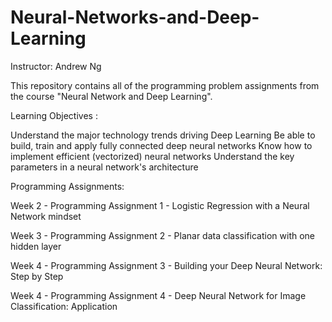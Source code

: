 # Neural-Networks-and-Deep-Learning

Instructor: Andrew Ng

This repository contains all of the programming problem assignments from the course "Neural Network and Deep Learning".


Learning Objectives :

Understand the major technology trends driving Deep Learning
Be able to build, train and apply fully connected deep neural networks
Know how to implement efficient (vectorized) neural networks
Understand the key parameters in a neural network's architecture

Programming Assignments:

Week 2 - Programming Assignment 1 - Logistic Regression with a Neural Network mindset

Week 3 - Programming Assignment 2 - Planar data classification with one hidden layer

Week 4 - Programming Assignment 3 - Building your Deep Neural Network: Step by Step

Week 4 - Programming Assignment 4 - Deep Neural Network for Image Classification: Application

